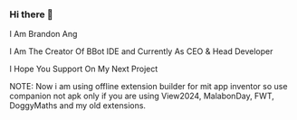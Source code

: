 ### Hi there 👋

I Am Brandon Ang

I Am The Creator Of BBot IDE and Currently As CEO & Head Developer

I Hope You Support On My Next Project

NOTE: Now i am using offline extension builder for mit app inventor so use companion not apk only if you are using View2024, MalabonDay, FWT, DoggyMaths and my old extensions.
